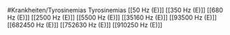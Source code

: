 #Krankheiten/Tyrosinemias
Tyrosinemias
[[50 Hz (E)]]
[[350 Hz (E)]]
[[680 Hz (E)]]
[[2500 Hz (E)]]
[[5500 Hz (E)]]
[[35160 Hz (E)]]
[[93500 Hz (E)]]
[[682450 Hz (E)]]
[[752630 Hz (E)]]
[[910250 Hz (E)]]